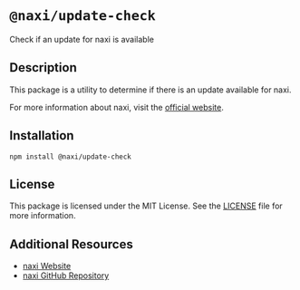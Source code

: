 # `@naxi/update-check`

Check if an update for naxi is available

## Description

This package is a utility to determine if there is an update available for naxi.

For more information about naxi, visit the [official website](https://naxi.io).

## Installation

```shell
npm install @naxi/update-check
```

## License

This package is licensed under the MIT License. See the
[LICENSE](https://github.com/naxi/naxi/blob/main/packages/update-check/license) file for more information.

## Additional Resources

- [naxi Website](https://naxi.io)
- [naxi GitHub Repository](https://github.com/naxi/naxi)
